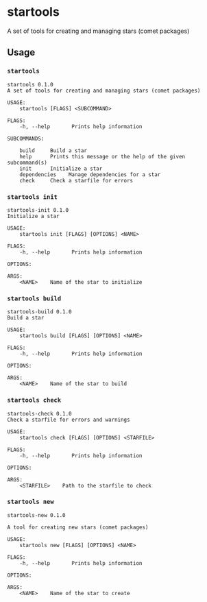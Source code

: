 # startools
A set of tools for creating and managing stars (comet packages)

## Usage
### `startools`
```
startools 0.1.0
A set of tools for creating and managing stars (comet packages)

USAGE:
    startools [FLAGS] <SUBCOMMAND>

FLAGS:
    -h, --help       Prints help information

SUBCOMMANDS:

    build     Build a star
    help      Prints this message or the help of the given subcommand(s)
    init      Initialize a star
    dependencies    Manage dependencies for a star
    check     Check a starfile for errors
```

### `startools init`
```
startools-init 0.1.0
Initialize a star

USAGE:
    startools init [FLAGS] [OPTIONS] <NAME>

FLAGS:
    -h, --help       Prints help information

OPTIONS:

ARGS:
    <NAME>    Name of the star to initialize
```

### `startools build`
```
startools-build 0.1.0
Build a star

USAGE:
    startools build [FLAGS] [OPTIONS] <NAME>

FLAGS:
    -h, --help       Prints help information

OPTIONS:

ARGS:
    <NAME>    Name of the star to build
```

### `startools check`
```
startools-check 0.1.0
Check a starfile for errors and warnings

USAGE:
    startools check [FLAGS] [OPTIONS] <STARFILE>

FLAGS:
    -h, --help       Prints help information

OPTIONS:

ARGS:
    <STARFILE>    Path to the starfile to check
```

### `startools new`
```
startools-new 0.1.0

A tool for creating new stars (comet packages)

USAGE:
    startools new [FLAGS] [OPTIONS] <NAME>

FLAGS:
    -h, --help       Prints help information

OPTIONS:

ARGS:
    <NAME>    Name of the star to create
```